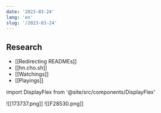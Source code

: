 ```yaml
---
date: '2023-03-24'
lang: 'en'
slug: '/2023-03-24'
---
```


## Research

- [[Redirecting READMEs]]
- [[hn.cho.sh]]
- [[Watchings]]
- [[Playings]]

import DisplayFlex from '@site/src/components/DisplayFlex'

<DisplayFlex>
![[173737.png]]
![[F28530.png]]
</DisplayFlex>
